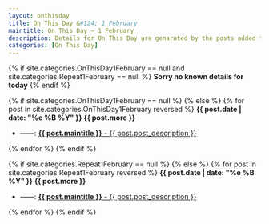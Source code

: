 ```yaml
---
layout: onthisday
title: On This Day &#124; 1 February
maintitle: On This Day — 1 February
description: Details for On This Day are genarated by the posts added to the website so the content is subject to changes/updates over time.
categories: [On This Day]
---
```


{% if site.categories.OnThisDay1February == null and site.categories.Repeat1February == null %}
<strong>Sorry no known details for today</strong>
{% endif %}

{% if site.categories.OnThisDay1February == null %}
{% else %}
{% for post in site.categories.OnThisDay1February reversed %}
<strong>{{ post.date | date: "%e %B %Y" }} {{ post.more }}</strong>
<ul>
<li> ——: <a href="{{ post.url }}"><strong>{{ post.maintitle }}</strong> - {{ post.post_description }}</a></li>
</ul>
{% endfor %}
{% endif %}

{% if site.categories.Repeat1February == null %}
{% else %}
{% for post in site.categories.Repeat1February reversed %}
<strong>{{ post.date | date: "%e %B %Y" }} {{ post.more }}</strong>
<ul>
<li> ——: <a href="{{ post.url }}"><strong>{{ post.maintitle }}</strong> - {{ post.post_description }}</a></li>
</ul>
{% endfor %}
{% endif %}
